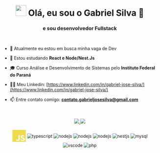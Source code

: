 <h1 align="center">
  <img height="35px" src="https://raw.githubusercontent.com/MartinHeinz/MartinHeinz/master/wave.gif" width="35px"/>
  Olá, eu sou o Gabriel Silva 🥷
</h1>

<h3 align="center">
  e sou desenvolvedor Fullstack
</h3> 

<br>

- 🦞 Atualmente eu estou em busca minha vaga de Dev

- 🌱 Estou estudando **React e Node/Nest.Js**

- 🎓 Curso Análise e Desenvolvimento de Sistemas pelo **Instituto Federal do Paraná**

- 👨‍💻 Meu Linkedin: [https://www.linkedin.com/in/gabriel-jose-silva/](https://www.linkedin.com/in/gabriel-jose-silva/)

- 📫 Entre contato comigo: **contato.gabrieljosesilva@gmail.com**

<br>
<br>
<div align="center">
  <a href="https://github.com/gabriellgjs">
    <img height="180em" src="https://github-readme-stats.vercel.app/api?username=gabriellgjs&show_icons=true&theme=tokyonight"/>
    <img height="180em" src="https://github-readme-stats.vercel.app/api/top-langs/?username=gabriellgjs&layout=compact&theme=tokyonight"/>
  </a>
</div>

<br>

  <div align="center">
     <img align="center" alt="javascript" height="40" width="45" src="https://raw.githubusercontent.com/devicons/devicon/master/icons/javascript/javascript-plain.svg"/>
     <img align="center" alt="typescript" height="40" width="45" src="https://cdn.jsdelivr.net/gh/devicons/devicon/icons/typescript/typescript-original.svg"/>
     <img align="center" alt="nodejs" height="40" width="45" src="https://cdn.jsdelivr.net/gh/devicons/devicon/icons/react/react-original.svg" />
     <img align="center" alt="nodejs" height="40" width="45" src="https://cdn.jsdelivr.net/gh/devicons/devicon/icons/tailwindcss/tailwindcss-plain.svg" />
     <img align="center" alt="nodejs" height="40" width="45" src="https://cdn.jsdelivr.net/gh/devicons/devicon/icons/nodejs/nodejs-original.svg" />
     <img align="center" alt="nestjs" height="40" width="45" src="https://cdn.jsdelivr.net/gh/devicons/devicon/icons/nestjs/nestjs-plain.svg">  
     <img align="center" alt="mysql" height="40" width="45" src="https://cdn.jsdelivr.net/gh/devicons/devicon/icons/mysql/mysql-original.svg" />
     <img align="center" alt="vscode" height="40" width="45"  src="https://cdn.jsdelivr.net/gh/devicons/devicon/icons/vscode/vscode-original.svg">
     <img align="center" alt="php" height="40" width="45" src="https://cdn.jsdelivr.net/gh/devicons/devicon/icons/php/php-original.svg" /> 
</div>
<br>
